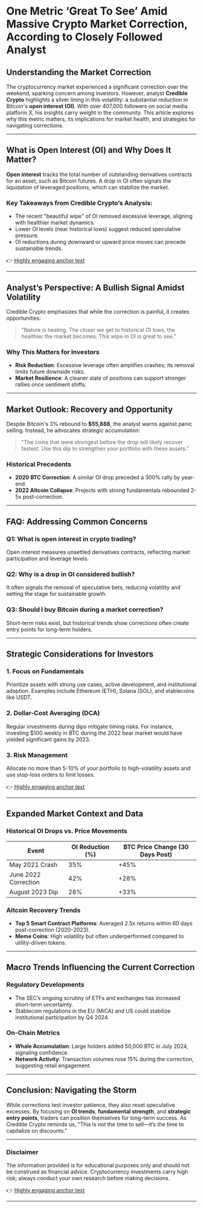 # One Metric ‘Great To See’ Amid Massive Crypto Market Correction, According to Closely Followed Analyst  

## Understanding the Market Correction  

The cryptocurrency market experienced a significant correction over the weekend, sparking concern among investors. However, analyst **Credible Crypto** highlights a silver lining in this volatility: a substantial reduction in Bitcoin's **open interest (OI)**. With over 407,000 followers on social media platform X, his insights carry weight in the community. This article explores why this metric matters, its implications for market health, and strategies for navigating corrections.  

---

## What is Open Interest (OI) and Why Does It Matter?  

**Open interest** tracks the total number of outstanding derivatives contracts for an asset, such as Bitcoin futures. A drop in OI often signals the liquidation of leveraged positions, which can stabilize the market.  

### Key Takeaways from Credible Crypto’s Analysis:  
- The recent "beautiful wipe" of OI removed excessive leverage, aligning with healthier market dynamics.  
- Lower OI levels (near historical lows) suggest reduced speculative pressure.  
- OI reductions during downward or upward price moves can precede sustainable trends.  

👉 [Highly engaging anchor text](https://bit.ly/okx-bonus)  

---

## Analyst’s Perspective: A Bullish Signal Amidst Volatility  

Credible Crypto emphasizes that while the correction is painful, it creates opportunities:  

> "Nature is healing. The closer we get to historical OI lows, the healthier the market becomes. This wipe in OI is great to see."  

### Why This Matters for Investors  
- **Risk Reduction**: Excessive leverage often amplifies crashes; its removal limits future downside risks.  
- **Market Resilience**: A cleaner slate of positions can support stronger rallies once sentiment shifts.  

---

## Market Outlook: Recovery and Opportunity  

Despite Bitcoin's 3% rebound to **$55,888**, the analyst warns against panic selling. Instead, he advocates strategic accumulation:  

> "The coins that were strongest before the drop will likely recover fastest. Use this dip to strengthen your portfolio with these assets."  

### Historical Precedents  
- **2020 BTC Correction**: A similar OI drop preceded a 300% rally by year-end.  
- **2022 Altcoin Collapse**: Projects with strong fundamentals rebounded 2-5x post-correction.  

---

## FAQ: Addressing Common Concerns  

### **Q1: What is open interest in crypto trading?**  
Open interest measures unsettled derivatives contracts, reflecting market participation and leverage levels.  

### **Q2: Why is a drop in OI considered bullish?**  
It often signals the removal of speculative bets, reducing volatility and setting the stage for sustainable growth.  

### **Q3: Should I buy Bitcoin during a market correction?**  
Short-term risks exist, but historical trends show corrections often create entry points for long-term holders.  

---

## Strategic Considerations for Investors  

### 1. **Focus on Fundamentals**  
Prioritize assets with strong use cases, active development, and institutional adoption. Examples include Ethereum (ETH), Solana (SOL), and stablecoins like USDT.  

### 2. **Dollar-Cost Averaging (DCA)**  
Regular investments during dips mitigate timing risks. For instance, investing $100 weekly in BTC during the 2022 bear market would have yielded significant gains by 2023.  

### 3. **Risk Management**  
Allocate no more than 5-10% of your portfolio to high-volatility assets and use stop-loss orders to limit losses.  

👉 [Highly engaging anchor text](https://bit.ly/okx-bonus)  

---

## Expanded Market Context and Data  

### Historical OI Drops vs. Price Movements  
| Event               | OI Reduction (%) | BTC Price Change (30 Days Post) |  
|---------------------|------------------|----------------------------------|  
| May 2021 Crash      | 35%              | +45%                             |  
| June 2022 Correction| 42%              | +28%                             |  
| August 2023 Dip     | 28%              | +33%                             |  

### Altcoin Recovery Trends  
- **Top 5 Smart Contract Platforms**: Averaged 2.5x returns within 60 days post-correction (2020–2023).  
- **Meme Coins**: High volatility but often underperformed compared to utility-driven tokens.  

---

## Macro Trends Influencing the Current Correction  

### Regulatory Developments  
- The SEC’s ongoing scrutiny of ETFs and exchanges has increased short-term uncertainty.  
- Stablecoin regulations in the EU (MiCA) and US could stabilize institutional participation by Q4 2024.  

### On-Chain Metrics  
- **Whale Accumulation**: Large holders added 50,000 BTC in July 2024, signaling confidence.  
- **Network Activity**: Transaction volumes rose 15% during the correction, suggesting retail engagement.  

---

## Conclusion: Navigating the Storm  

While corrections test investor patience, they also reset speculative excesses. By focusing on **OI trends**, **fundamental strength**, and **strategic entry points**, traders can position themselves for long-term success. As Credible Crypto reminds us, "This is not the time to sell—it’s the time to capitalize on discounts."  

---

### Disclaimer  
The information provided is for educational purposes only and should not be construed as financial advice. Cryptocurrency investments carry high risk; always conduct your own research before making decisions.  

👉 [Highly engaging anchor text](https://bit.ly/okx-bonus)  

--- 
